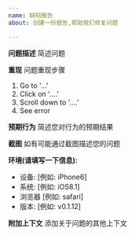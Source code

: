 ```yaml
---
name: 缺陷报告
about: 创建一份报告,帮助我们修复问题

---
```


**问题描述**
简述问题

**重现**
问题重现步骤
1. Go to '...'
2. Click on '....'
3. Scroll down to '....'
4. See error

**预期行为**
简述您对行为的预期结果

**截图**
如有可能通过截图描述您的问题

**环境(请填写一下信息):**
 - 设备: [例如: iPhone6]
 - 系统: [例如: iOS8.1]
 - 浏览器 [例如: safari]
 - 版本: [例如: v0.1.12]

**附加上下文**
添加关于问题的其他上下文
